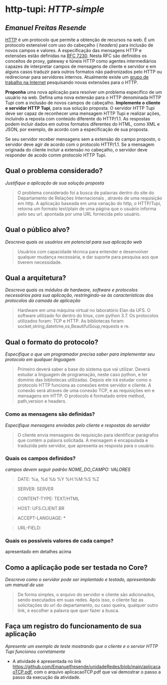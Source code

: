 # http-tupi:  _HTTP-simple_

## _Emanuel Freitas Resende_

 [HTTP](https://developer.mozilla.org/pt-BR/docs/Web/HTTP/Overview) é um protocolo que permite a obtenção de recursos na web. É um protocolo extensível com uso do  cabeçalho ( _headers_) para inclusão de novos campos e valores.  A especificação das mensagens HTTP e extensões estão definidas na [RFC 7230](https://datatracker.ietf.org/doc/html/rfc7230). Nesta RFC são definidos os conceitos de proxy, gateway e túneis HTTP como agentes intermediários capazes de interpretar campos de mensagens de cliente e servidor e em alguns casos traduzir para outros formatos não padronizados pelo HTTP ou redirecionar para servidores internos. Atualmente existe um [grupo de trabalho na Internet](https://httpwg.org/specs/) pesquisando novas extensões para o HTTP. 
 
__Proponha__ uma nova aplicação para resolver um problema específico de um usuário na web. Defina uma nova extensão para o HTTP denominada HTTP Tupi com a inclusão de novos campos de cabeçalho. __Implemente o cliente e servidor HTTP Tupi__, para sua solução proposta. O servidor HTTP Tupi deve ser capaz de reconhecer uma mensagem HTTP Tupi e realizar ações, incluindo a reposta com conteúdo diferente do HTTP/1.1. As respostas podem incluir dados em outros formatos diferentes do HTML, como XML e JSON, por exemplo, de acordo com a especificação de sua proposta.

Se seu servidor receber mensagens sem a extensão do campo proposto, o servidor deve agir de acordo com o protocolo HTTP/1.1. Se a mensagem originada do cliente incluir a extensão no cabeçalho, o servidor deve responder de acodo comm protocolo HTTP Tupi.

## Qual o problema considerado?  
_Justifique a aplicação de sua solução proposta_

> O problema considerado foi a busca de palavras dentro do site do Departamento de Relações Internacionais , através de uma requisição em http.
A aplicação baseada em uma variação do http, o HTTP/Tupi, retorna um formato text/plain de uma  página que o usuário informa pelo seu url.
apontada por uma URL fornecida pelo usuário.

## Qual o público alvo?  
_Descreva quais os usuários em potencial para sua aplicação web_

>Usuários com capacidade técnica para entender e desenvolver qualquer mudança necessária, e dar suporte para pesquisa aos que tiverem necessidade.

## Qual a arquitetura?  
_Descreva quais os módulos de hardware, software e protocolos necessários para sua aplicação, restringindo-se às características dos protocolos da camada de aplicação_

> Hardware em uma máquina virtual no laboratório Elan da UFS. O software utilizado foi dentro do linux, com python 3.7. Os protocolos utilizados foram: TCP e HTTP. As bibliotecas foram:
socket,string,datetime,os,BeautifulSoup,requests e re.

## Qual o formato do protocolo?
_Especifique o que um programador precisa saber para implementar seu protocolo em qualquer linguagem_

> Primeiro deverá saber a base do sistema que vai utilizar. Deverá estudar a linguagem de programação, neste caso python, e ter domínio das bibliotecas utilizadas.
Depois ele irá estudar como o protocolo HTTP funciona as conexões entre servidor e cliente. A conexão será atraves de uma conexão TCP, e as requisições em e mensagens em HTTP.
O protocolo é formatado entre method, path,version e headers.

### Como as mensagens são definidas?
_Especifique mensagens enviadas pelo cliente e respostas do servidor_

> O cliente envia mensagens de requisição para identificar parágrafos que contém a palavra solicitada. A mensagem é encapsulada e traduzida pelo servidor, que apresenta as resposta para o usuário.

### Quais os campos definidos?
_campos devem seguir padrão NOME_DO_CAMPO: VALORES_ 

> DATE: %a, %d %b %Y %H:%M:%S %Z

> SERVER: SERVER

> CONTENT-TYPE: TEXT/HTML

> HOST: UFS.CLIENT.BR

> ACCEPT-LANGUAGE: *

> URL-FIELD: <URL>

### Quais os possíveis valores de cada campo?
apresentado em detalhes acima


## Como a aplicação pode ser testada no Core?

_Descreva como o servidor pode ser implantado e testado, apresentando um manual de uso_ 
> De forma simples, o arquivo do servidor e cliente são adicionados, sendo executados em suas redes. Após isso, o cliente faz as solicitações do url do departamento, ou caso queira, qualquer outro link, e escolher a palavra que quer fazer a busca.

## Faça um registro do funcionamento de sua aplicação 
_Apresente um exemplo de teste mostrando que o cliente e o servior  HTTP Tupi funcionou corretamente_
- A atividade é apresentada no link https://github.com/Emanuelfresende/unidadeRedes/blob/main/aplicacaoTCP.pdf, com o arquivo aplicacaoTCP.pdf que vai demostrar o passo a passo da execução da atividade.
